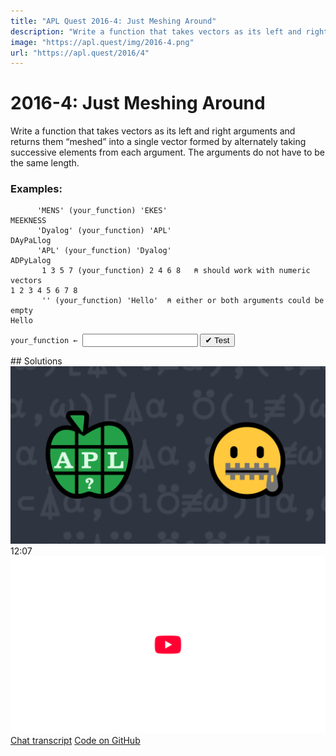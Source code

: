 ```yaml
---
title: "APL Quest 2016-4: Just Meshing Around"
description: "Write a function that takes vectors as its left and right arguments and returns them “meshed” into a single vector formed by alternately taking successive elements from each argument."
image: "https://apl.quest/img/2016-4.png"
url: "https://apl.quest/2016/4"
---
```


# <span class=s>2016-</span>4: Just Meshing Around
Write a function that takes vectors as its left and right arguments and returns them “meshed” into a single vector formed by alternately taking successive elements from each argument. The arguments do not have to be the same length. 

### Examples:

```APL
      'MENS' (your_function) 'EKES' 
MEEKNESS
      'Dyalog' (your_function) 'APL'   
DAyPaLlog
      'APL' (your_function) 'Dyalog' 
ADPyLalog
       1 3 5 7 (your_function) 2 4 6 8   ⍝ should work with numeric vectors 
1 2 3 4 5 6 7 8
       '' (your_function) 'Hello'  ⍝ either or both arguments could be empty
Hello
```
<div class="pdiv">
  <code onclick="p_Input.focus()">your_function ← </code><input id="p_Input" autocomplete="off" spellcheck="false" oninput="this.parentElement.querySelector`button`.disabled=false;localStorage.setItem(window.location.pathname,this.value)" onkeypress="subm(event)">
  <button onclick="alert$.next`Testing…`;submitSolution`p`" class="md-button md-button--primary">&#x2714; Test</button>
</div>
<blockquote id="p_Output"></blockquote>
## Solutions
<div onclick="play(this)" title="Video on YouTube" class="yt">
<img alt="Video Thumbnail" src="../../img/2016-4.png">
<time>12:07</time>
<img alt="YouTube" src="../../img/yt-big.png">
</div>
<a href="https://chat.stackexchange.com/transcript/52405?m=62063400#62063400" target="_blank" class="md-button md-button--primary">Chat transcript</a>
<a href="https://github.com/abrudz/apl_quest/tree/main/2016/4.apl" target="_blank" class="md-button md-button--primary right">Code on GitHub</a>

<script>
    testCases={"a":[["'MENS'","'EKES'"],["'APL'","'Dyalog'"],["'Dyalog'","'APL'"],["1 3 5 7","2 4 6 8"],["⎕A[?10⍴26]","⎕A[?10⍴26]"]],"b":[["'Hello'","''"],["''","'Hello'"],["''","''"],["⎕A[?(?20)⍴26]","⎕A[?(?20)⍴26]"],["?(?20)⍴26","?(?20)⍴26"],["?(?20)⍴26","⎕A[?(?20)⍴26]"]],"f":"{((↓⍺),(↓⍵))[⍒(≢⍺),(≢⍵)]{(,↑⍵[⍳≢↑⍺[2]]),(↑⍺[1])[(≢↑⍺[2])+⍳(≢↑⍺[1])-(≢↑⍺[2])]}(⍵,⍺),¨⍨(⍺,⍵)}"}
    p_Input.value=localStorage.getItem(window.location.pathname)
    play=e=>e.outerHTML=`<iframe src="https://www.youtube.com/embed/59eKagcVoO4?list=PLYKQVqyrAEj9wDIUyLDGtDAFTKY38BUMN&autoplay=1" title="<span class=s>2016-</span>4: Just Meshing Around (APL Quest 2016-4)" frameborder="0" allow="accelerometer; autoplay; clipboard-write; encrypted-media; gyroscope; picture-in-picture; web-share" referrerpolicy="strict-origin-when-cross-origin" allowfullscreen></iframe>`
</script>
